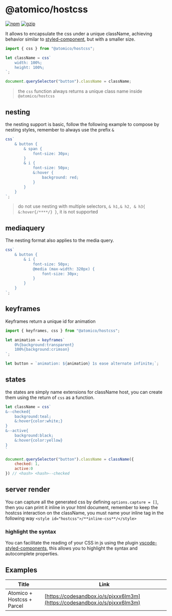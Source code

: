 # @atomico/hostcss

[![npm](https://badgen.net/npm/v/@atomico/hostcss)](http://npmjs.com/@atomico/hostcss)
[![gzip](https://badgen.net/bundlephobia/minzip/@atomico/hostcss)](https://bundlephobia.com/result?p=@atomico/hostcss)

It allows to encapsulate the css under a unique className, achieving behavior similar to [styled-component](https://github.com/styled-components/styled-components), but with a smaller size.

```js
import { css } from "@atomico/hostcss";

let className = css`
    width: 100%;
    height: 100%;
`;

document.querySelector("button").className = className;
```

> the `css` function always returns a unique class name inside `@atomico/hostcss`

## nesting

the nesting support is basic, follow the following example to compose by nesting styles, remember to always use the prefix `&`

```js
css`
    & button {
        & span {
            font-size: 30px;
        }
        & i {
            font-size: 50px;
            &:hover {
                background: red;
            }
        }
    }
`;

```
> do not use nesting with multiple selectors, `& h1,& h2, & h3{ &:hover{/****/} }`, it is not supported

## mediaquery

The nesting format also applies to the media query.

```js
css`
    & button {
        & i {
            font-size: 50px;
            @media (max-width: 320px) {
                font-size: 30px;
            }
        }
    }
`;
```

## keyframes

Keyframes return a unique id for animation

```js
import { keyframes, css } from "@atomico/hostcss";

let animation = keyframes`
    0%{background:transparent}
    100%{background:crimson}
`;

let button = `animation: ${animation} 1s ease alternate infinite;`;
```


## states

the states are simply name extensions for className host, you can create them using the return of `css` as a function.

```jsx
let className = css`
&--checked{
    background:teal;
    &:hover{color:white;}
}
&--active{
    background:black;
    &:hover{color:yellow}
}
`

document.querySelector("button").className = className({
    checked: 1,
    active:0
}) // <hash> <hash>--checked
```

## server render

You can capture all the generated css by defining `options.capture = []`, then you can print it inline in your html document, remember to keep the hostcss interaction on the className, you must name your inline tag in the following way `<style id="hostcss">/**inline-css**/</style>`

### highlight the syntax

You can facilitate the reading of your CSS in js using the plugin [vscode-styled-components](https://marketplace.visualstudio.com/items?itemName=jpoissonnier.vscode-styled-components), this allows you to highlight the syntax and autocomplete properties.

## Examples

| Title | Link | 
|--------|------|
| Atomico + Hostcss + Parcel | [https://codesandbox.io/s/pjxxx6lm3m](https://codesandbox.io/s/pjxxx6lm3m)|